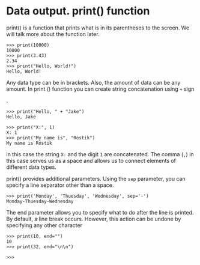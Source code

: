 # Data output. print() function

print() is a function that prints what is in its parentheses to the screen.
We will talk more about the function later.


```
>>> print(10000)
10000
>>> print(3.43)
2.34
>>> print("Hello, World!")
Hello, World!
```

Any data type can be in brackets.
Also, the amount of data can be any amount.
In print () function you can create string concatenation using ```+``` sign

.

```
>>> print("Hello, " + "Jake")
Hello, Jake
```

```
>>> print("X:", 1)
X: 1
>>> print("My name is", "Rostik")
My name is Rostik
```
in this case the string ```X:``` and the digit ```1``` are concatenated.
The comma (```,```) in this case serves us as a space and allows us to connect elements of different data types.

print() provides additional parameters. Using the ```sep``` parameter, you can specify a line separator other than a space.

```
>>> print('Monday', 'Thuesday', 'Wednesday', sep='-')
Monday-Thuesday-Wednesday
```

The end parameter allows you to specify what to do after the line is printed. By default, a line break occurs. However, this action can be undone by specifying any other character

```
>>> print(10, end="")
10
>>> print(32, end="\n\n")

>>>
```
